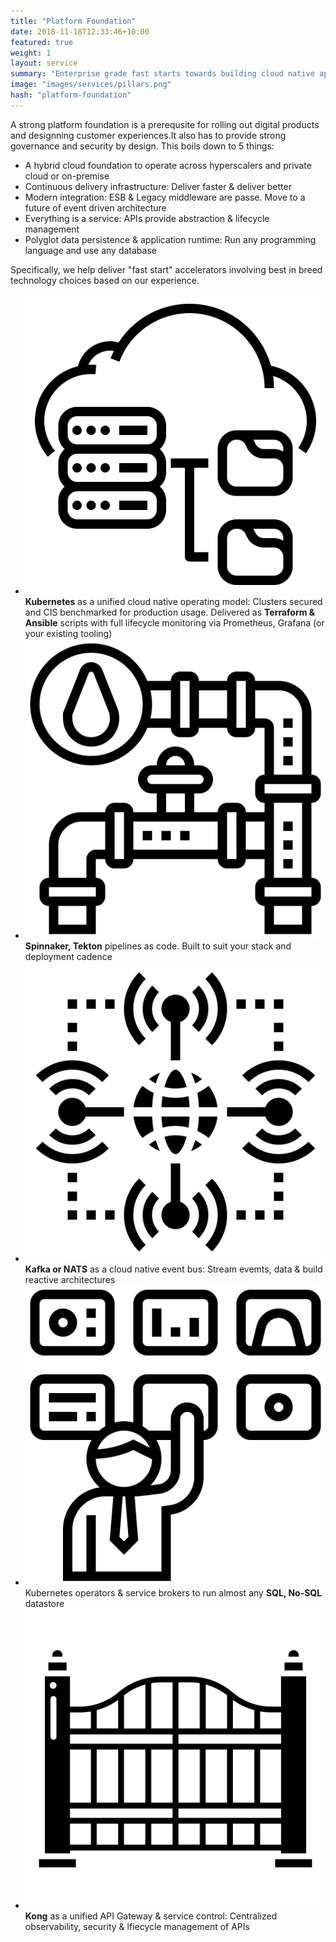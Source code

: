 ```yaml
---
title: "Platform Foundation"
date: 2018-11-18T12:33:46+10:00
featured: true
weight: 1
layout: service
summary: "Enterprise grade fast starts towards building cloud native applications with security & best practices baked in." 
image: "images/services/pillars.png"
hash: "platform-foundation"
---
```


A strong platform foundation is a prerequsite for rolling out digital products and designning customer experiences.It also has to provide strong governance and security by design. This boils down to 5 things:

- A hybrid cloud foundation to operate across hyperscalers and private cloud or on-premise
- Continuous delivery infrastructure: Deliver faster & deliver better
- Modern integration: ESB & Legacy middleware are passe. Move to a future of event driven architecture
- Everything is a service: APIs provide abstraction & lifecycle management
- Polyglot data persistence & application runtime: Run any programming language and use any database  

Specifically, we help deliver "fast start" accelerators involving best in breed technology choices based on our experience.


- <span class="icon-serv"><img src="../images/icons/cloudfoundation.svg" /></span>**Kubernetes** as a unified cloud native operating model: Clusters secured and CIS benchmarked for production usage. Delivered as **Terraform & Ansible** scripts with full lifecycle monitoring via Prometheus, Grafana (or your existing tooling)
- <span class="icon-serv"><img src="../images/icons/pipelines.svg" /></span>**Spinnaker, Tekton** pipelines as code. Built to suit your stack and deployment cadence
- <span class="icon-serv"><img src="../images/icons/hub.svg" /></span>**Kafka or NATS** as a cloud native event bus: Stream evemts, data & build reactive architectures
- <span class="icon-serv"><img src="../images/icons/operators.svg" /></span>Kubernetes operators & service brokers to run almost any **SQL, No-SQL** datastore
- <span class="icon-serv"><img src="../images/icons/gateway.svg" /></span>**Kong** as a unified API Gateway & service control: Centralized observability, security & lfiecycle management of APIs

